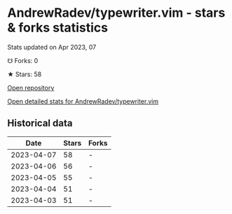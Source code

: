 # AndrewRadev/typewriter.vim - stars & forks statistics

Stats updated on Apr 2023, 07

☋ Forks: 0

★ Stars: 58

[Open repository](https://github.com/AndrewRadev/typewriter.vim)

[Open detailed stats for AndrewRadev/typewriter.vim](https://reviewgithub.com/rep/AndrewRadev/typewriter.vim)

## Historical data
| Date | Stars | Forks |
|------|-------|-------|
| 2023-04-07 | 58 | - | 
| 2023-04-06 | 56 | - | 
| 2023-04-05 | 55 | - | 
| 2023-04-04 | 51 | - | 
| 2023-04-03 | 51 | - | 

